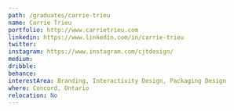 ```yaml
---
path: /graduates/carrie-trieu
name: Carrie Trieu
portfolio: http://www.carrietrieu.com
linkedin: https://www.linkedin.com/in/carrie-trieu
twitter:
instagram: https://www.instagram.com/cjtdesign/
medium:
dribble:
behance:
interestArea: Branding, Interactivity Design, Packaging Design
where: Concord, Ontario
relocation: No
---
```

